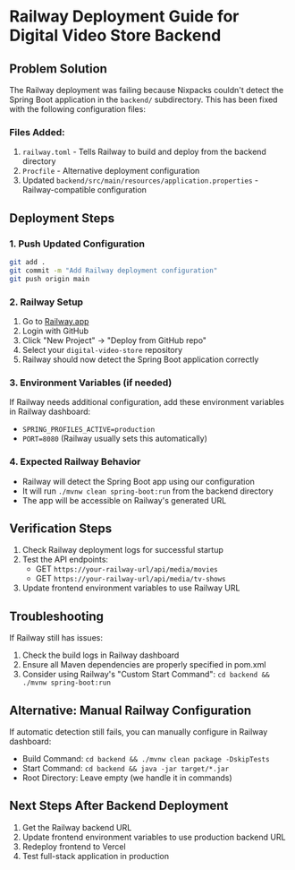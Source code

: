 # Railway Deployment Guide for Digital Video Store Backend

## Problem Solution
The Railway deployment was failing because Nixpacks couldn't detect the Spring Boot application in the `backend/` subdirectory. This has been fixed with the following configuration files:

### Files Added:
1. `railway.toml` - Tells Railway to build and deploy from the backend directory
2. `Procfile` - Alternative deployment configuration
3. Updated `backend/src/main/resources/application.properties` - Railway-compatible configuration

## Deployment Steps

### 1. Push Updated Configuration
```bash
git add .
git commit -m "Add Railway deployment configuration"
git push origin main
```

### 2. Railway Setup
1. Go to [Railway.app](https://railway.app/)
2. Login with GitHub
3. Click "New Project" → "Deploy from GitHub repo"
4. Select your `digital-video-store` repository
5. Railway should now detect the Spring Boot application correctly

### 3. Environment Variables (if needed)
If Railway needs additional configuration, add these environment variables in Railway dashboard:
- `SPRING_PROFILES_ACTIVE=production`
- `PORT=8080` (Railway usually sets this automatically)

### 4. Expected Railway Behavior
- Railway will detect the Spring Boot app using our configuration
- It will run `./mvnw clean spring-boot:run` from the backend directory
- The app will be accessible on Railway's generated URL

## Verification Steps
1. Check Railway deployment logs for successful startup
2. Test the API endpoints:
   - GET `https://your-railway-url/api/media/movies`
   - GET `https://your-railway-url/api/media/tv-shows`
3. Update frontend environment variables to use Railway URL

## Troubleshooting
If Railway still has issues:
1. Check the build logs in Railway dashboard
2. Ensure all Maven dependencies are properly specified in pom.xml
3. Consider using Railway's "Custom Start Command": `cd backend && ./mvnw spring-boot:run`

## Alternative: Manual Railway Configuration
If automatic detection still fails, you can manually configure in Railway dashboard:
- Build Command: `cd backend && ./mvnw clean package -DskipTests`
- Start Command: `cd backend && java -jar target/*.jar`
- Root Directory: Leave empty (we handle it in commands)

## Next Steps After Backend Deployment
1. Get the Railway backend URL
2. Update frontend environment variables to use production backend URL
3. Redeploy frontend to Vercel
4. Test full-stack application in production

